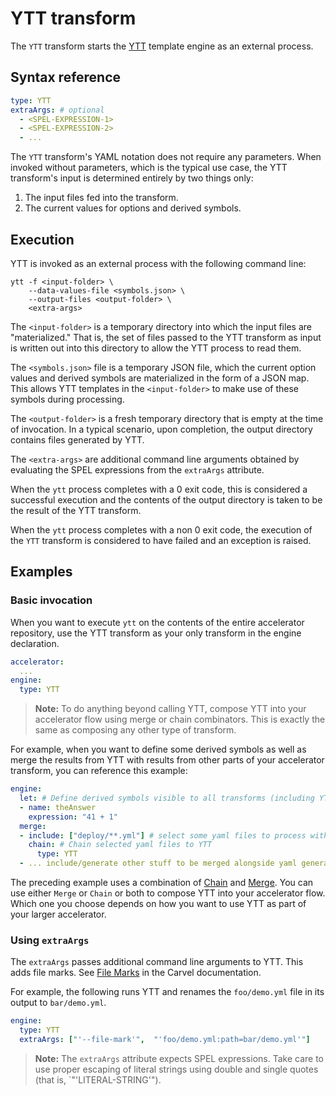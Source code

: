 # YTT transform

The `YTT` transform starts the [YTT](https://carvel.dev/ytt/) template engine as
an external process.

## <a id="syntax-ref"></a>Syntax reference

```yaml
type: YTT
extraArgs: # optional
  - <SPEL-EXPRESSION-1>
  - <SPEL-EXPRESSION-2>
  - ...
```

The `YTT` transform's YAML notation does not require any parameters.
When invoked without parameters, which is the typical use case, the YTT transform's
input is determined entirely by two things only:

1. The input files fed into the transform.
2. The current values for options and derived symbols.

## <a id="execution"></a>Execution

YTT is invoked as an external process with the following command line:

```
ytt -f <input-folder> \
    --data-values-file <symbols.json> \
    --output-files <output-folder> \
    <extra-args>
```

The `<input-folder>` is a temporary directory into which the input files are "materialized." That is, the set of files passed to the YTT transform as input is written out into this directory to allow the YTT process to read them.

The `<symbols.json>` file is a temporary JSON file, which the current
option values and derived symbols are materialized in the form of a JSON map.
This allows YTT templates in the `<input-folder>` to make use of these symbols
during processing.

The `<output-folder>` is a fresh temporary directory that is empty at the time of invocation.
In a typical scenario, upon completion, the output directory contains files generated
by YTT.

The `<extra-args>` are additional command line arguments obtained by evaluating the
SPEL expressions from the `extraArgs` attribute.

When the `ytt` process completes with a 0 exit code, this is considered a successful execution and the contents of the output directory is taken to be the result of the YTT transform.

When the `ytt` process completes with a non 0 exit code, the
execution of the `YTT` transform is considered to have failed and
an exception is raised.

## <a id="examples"></a>Examples

### <a id="basic-invocation"></a>Basic invocation

When you want to execute `ytt` on the contents of the entire accelerator repository, use the YTT transform as your only transform in the engine declaration.

```yaml
accelerator:
  ...
engine:
  type: YTT
```

>**Note:** To do anything beyond calling YTT, compose YTT into your accelerator flow using merge or chain combinators.
This is exactly the same as composing any other type of transform.

For example, when you want to define some derived symbols as well as merge the results from YTT with results from other parts of your accelerator transform, you can reference this example:

```yaml
engine:
  let: # Define derived symbols visible to all transforms (including YTT)
  - name: theAnswer
    expression: "41 + 1"
  merge:
  - include: ["deploy/**.yml"] # select some yaml files to process with YTT
    chain: # Chain selected yaml files to YTT
      type: YTT
  - ... include/generate other stuff to be merged alongside yaml generated by YTT...
```

The preceding example uses a combination of [Chain](chain.hbs.md) and [Merge](merge.hbs.hbs.md).
You can use either `Merge` or `Chain` or both to compose YTT into
your accelerator flow. Which one you choose depends on how you want to use YTT as
part of your larger accelerator.

### <a id="using-extraargs"></a>Using `extraArgs`

The `extraArgs` passes additional command line arguments to
YTT. This adds file marks. See [File Marks](https://carvel.dev/ytt/docs/latest/file-marks/#available-marks) in the Carvel documentation.

For example, the following runs YTT and renames the `foo/demo.yml` file in its output to `bar/demo.yml`.

```yaml
engine:
  type: YTT
  extraArgs: ["'--file-mark'",  "'foo/demo.yml:path=bar/demo.yml'"]
```

>**Note:** The `extraArgs` attribute expects SPEL expressions. Take
care to use proper escaping of literal strings using double and single quotes
(that is, `"'LITERAL-STRING'").
